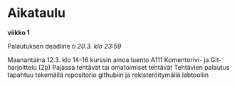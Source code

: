 # Aikataulu

**viikko 1**

Palautuksen deadline *ti 20.3. klo 23:59*

Maanantaina 12.3. klo 14-16 kurssin ainoa luento A111
Komentorivi- ja Git-harjoittelu (2p)
Pajassa tehtävät tai omatoimiset tehtävät
Tehtävien palautus tapahtuu tekemällä repositorio githubiin ja rekisteröitymällä labtooliin

